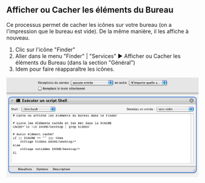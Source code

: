 ## Afficher ou Cacher les éléments du Bureau

Ce processus permet de cacher les icônes sur votre bureau (on a l'impression que le bureau est vide). De la même manière, il les affiche à nouveau.

1. Clic sur l'icône "Finder"
2. Aller dans le menu "Finder" | "Services" ▶ Afficher ou Cacher les éléments du Bureau (dans la section "Général")
3. Idem pour faire réapparaître les icônes.

![Aperçu](Afficher_ou_Cacher_les_elements_du_Bureau.workflow/Contents/QuickLook/Thumbnail.png "Preview")